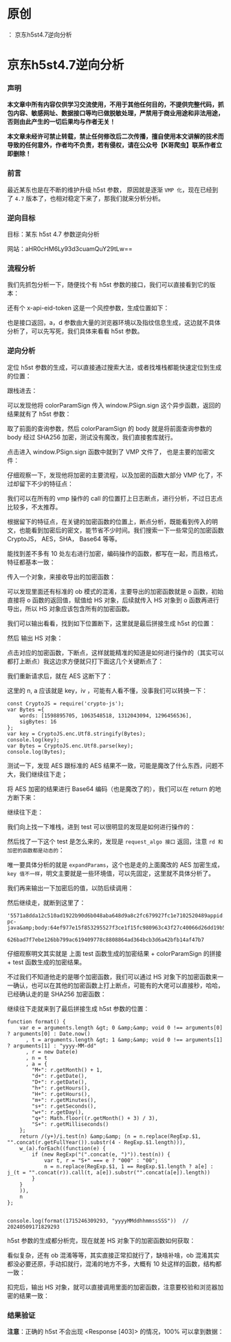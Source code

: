 # 原创
：  京东h5st4.7逆向分析

# 京东h5st4.7逆向分析

### 声明

**本文章中所有内容仅供学习交流使用，不用于其他任何目的，不提供完整代码，抓包内容、敏感网址、数据接口等均已做脱敏处理，严禁用于商业用途和非法用途，否则由此产生的一切后果均与作者无关！**

**本文章未经许可禁止转载，禁止任何修改后二次传播，擅自使用本文讲解的技术而导致的任何意外，作者均不负责，若有侵权，请在公众号【K哥爬虫】联系作者立即删除！**

### 前言

最近某东也是在不断的维护升级 h5st 参数， 原因就是逐渐 `VMP 化`，现在已经到了 `4.7` 版本了，也相对稳定下来了，那我们就来分析分析。

### 逆向目标

目标：某东 h5st 4.7 参数逆向分析

网站：aHR0cHM6Ly93d3cuamQuY29tLw==

### 流程分析

我们先抓包分析一下，随便找个有 h5st 参数的接口，我们可以直接看到它的版本：

还有个 x-api-eid-token 这是一个风控参数，生成位置如下：

也是接口返回，a，d 参数由大量的浏览器环境以及指纹信息生成，这边就不具体分析了，可以先写死，我们具体来看看 h5st 参数。

### 逆向分析

定位 h5st 参数的生成，可以直接通过搜索大法，或者找堆栈都能快速定位到生成的位置：

跟栈进去：

可以发现他将 colorParamSign 传入 window.PSign.sign 这个异步函数，返回的结果就有了 h5st 参数：

取了前面的查询参数，然后 colorParamSign 的 body 就是将前面查询参数的 body 经过 SHA256 加密，测试没有魔改，我们直接套库就行。

点击进入 window.PSign.sign 函数中就到了 VMP 文件了， 也是主要的加密文件：

仔细观察一下，发现他将加密的主要流程，以及加密的函数大部分 VMP 化了，不过却留下不少的特征点：

我们可以在所有的 vmp 操作的 call 的位置打上日志断点，进行分析，不过日志点比较多，不太推荐。

根据留下的特征点，在关键的加密函数的位置上，断点分析，既能看到传入的明文，也能看到加密后的密文，能节省不少时间。我们搜索一下一些常见的加密函数 CryptoJS， AES，SHA， Base64 等等。

能找到差不多有 10 处左右进行加密，编码操作的函数，都写在一起，而且格式，特征都基本一致：

传入一个对象，来接收导出的加密函数：

可以发现里面还有标准的 ob 模式的混淆，主要导出的加密函数就是 o 函数，初始直接将 o 函数的返回值，赋值给 HS 对象，后续就传入 HS 对象到 o 函数再进行导出，所以 HS 对象应该包含所有的加密函数。

我们可以输出看看，找到如下位置断下，这里就是最后拼接生成 h5st 的位置：

然后 输出 HS 对象：

点击对应的加密函数，下断点，这样就能精准的知道是如何进行操作的（其实可以都打上断点）我这边求方便就只打下面这几个关键断点了：

我们重新请求后，就在 AES 这断下了：

这里的 n, a 应该就是 key，iv ，可能有人看不懂，没事我们可以转换一下：

```
const CryptoJS = require('crypto-js');
var Bytes ={
    words: [1598895705, 1063548518, 1312043094, 1296456536],
    sigBytes: 16
};
var key = CryptoJS.enc.Utf8.stringify(Bytes);
console.log(key);
var Bytes = CryptoJS.enc.Utf8.parse(key);
console.log(Bytes);

```

测试一下，发现 AES 跟标准的 AES 结果不一致，可能是魔改了什么东西，问题不大，我们继续往下走；

将 AES 加密的结果进行 Base64 编码（也是魔改了的），我们可以在 return 的地方断下来：

继续往下走：

我们向上找一下堆栈，进到 test 可以很明显的发现是如何进行操作的：

然后找了一下这个 test 是怎么来的，发现是 `request_algo 接口` 返回，注意 `rd 和加密的函数都是动态的`：

唯一要具体分析的就是 `expandParams`，这个也是走的上面魔改的 AES 加密生成，`key 值不一样`，明文主要就是一些环境值，可以先固定，这里就不具体分析了。

我们再来输出一下加密后的值，以防后续调用：

然后继续走，就断到这里了：

```
'5571a8dda12c510ad1922b90d6b048aba648d9a8c2fc679927fc1e7102520489appid:search-pc-java&amp;body:64ef977e15f853295527f3ce1f15fc980963c43f27c40066d26dd19b542d0bd4&amp;client:pc&amp;clientVersion:1.0.0&amp;functionId:pc_search_s_new&amp;t:17152462710115571a8dda12c510ad1922b90d6b048aba648d9a8c2fc679927fc1e7102520489'

```

```
626bad7f7ebe126bb799ac619409778c8808864ad364bcb3d6a42bfb14af47b7

```

仔细观察明文其实就是 上面 test 函数生成的加密结果 + colorParamSign 的拼接 + test 函数生成的加密结果。

不过我们不知道他走的是哪个加密函数，我们可以通过 HS 对象下的加密函数来一一确认，也可以在其他的加密函数上打上断点，可能有的大佬可以直接秒，哈哈，已经确认走的是 SHA256 加密函数：

继续往下走就来到了最后拼接生成 h5st 参数的位置：

```
function format() {
    var e = arguments.length &gt; 0 &amp;&amp; void 0 !== arguments[0] ? arguments[0] : Date.now()
      , t = arguments.length &gt; 1 &amp;&amp; void 0 !== arguments[1] ? arguments[1] : "yyyy-MM-dd"
      , r = new Date(e)
      , n = t
      , a = {
        "M+": r.getMonth() + 1,
        "d+": r.getDate(),
        "D+": r.getDate(),
        "h+": r.getHours(),
        "H+": r.getHours(),
        "m+": r.getMinutes(),
        "s+": r.getSeconds(),
        "w+": r.getDay(),
        "q+": Math.floor((r.getMonth() + 3) / 3),
        "S+": r.getMilliseconds()
    };
    return /(y+)/i.test(n) &amp;&amp; (n = n.replace(RegExp.$1, "".concat(r.getFullYear()).substr(4 - RegExp.$1.length))),
    w_(a).forEach((function(e) {
        if (new RegExp("(".concat(e, ")")).test(n)) {
            var t, r = "S+" === e ? "000" : "00";
            n = n.replace(RegExp.$1, 1 == RegExp.$1.length ? a[e] : j_(t = "".concat(r)).call(t, a[e]).substr("".concat(a[e]).length))
        }
    }
    )),
    n
};


console.log(format(1715246309293, "yyyyMMddhhmmssSSS"))  // 20240509171829293

```

h5st 参数的生成都分析完，现在就差 HS 对象下的加密函数如何获取：

看似复杂，还有 ob 混淆等等，其实直接正常扣就行了，缺啥补啥，ob 混淆其实都没必要还原，手动扣就行，混淆的地方不多，大概有 10 处这样的函数，结构都一致：

扣完后，输出 HS 对象，就可以直接调用里面的加密函数，注意要校验和浏览器加密的结果一致：

### 结果验证

**注意**：正确的 h5st 不会出现 &lt;Response [403]&gt; 的情况，100% 可以拿到数据：
